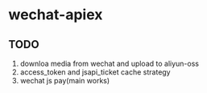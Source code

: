 # wechat-apiex

## TODO
1. downloa media from wechat and upload to aliyun-oss
2. access_token and jsapi_ticket cache strategy
3. wechat js pay(main works)
